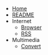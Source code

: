 <!-- docs/_sidebar.md -->

* [Home](/)
* [README](README.md)
* Internet
    * [Browser](Browser.md)
    * [RSS](RSS.md)
* Multimedia
    * [Convert](Convert.md)